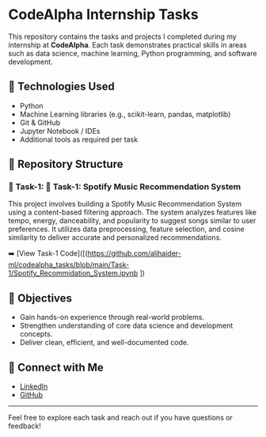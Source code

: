 # CodeAlpha Internship Tasks

This repository contains the tasks and projects I completed during my internship at **CodeAlpha**. Each task demonstrates practical skills in areas such as data science, machine learning, Python programming, and software development.

## 🔧 Technologies Used

- Python
- Machine Learning libraries (e.g., scikit-learn, pandas, matplotlib)
- Git & GitHub
- Jupyter Notebook / IDEs
- Additional tools as required per task

## 📁 Repository Structure
### 📁 Task-1: 📁 Task-1: Spotify Music Recommendation System
This project involves building a Spotify Music Recommendation System using a content-based filtering approach. The system analyzes features like tempo, energy, danceability, and popularity to suggest songs similar to user preferences. It utilizes data preprocessing, feature selection, and cosine similarity to deliver accurate and personalized recommendations.

➡️ [View Task-1 Code]([(https://github.com/alihaider-ml/codealpha_tasks/blob/main/Task-1/Spotify_Recommidation_System.ipynb
])



## 📌 Objectives

- Gain hands-on experience through real-world problems.
- Strengthen understanding of core data science and development concepts.
- Deliver clean, efficient, and well-documented code.

## 🔗 Connect with Me

- [LinkedIn](https://www.linkedin.com/in/ali-haider-ml)
- [GitHub](https://github.com/alihaider-ml)

---

Feel free to explore each task and reach out if you have questions or feedback!

